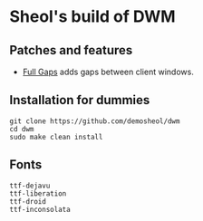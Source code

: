 # Sheol's build of DWM

## Patches and features

- [Full Gaps](https://dwm.suckless.org/patches/fullgaps/) adds gaps between client windows.

## Installation for dummies

```
git clone https://github.com/demosheol/dwm
cd dwm
sudo make clean install
```
## Fonts
```
ttf-dejavu
ttf-liberation
ttf-droid
ttf-inconsolata
```
